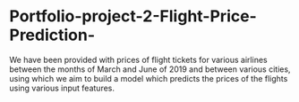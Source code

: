 # Portfolio-project-2-Flight-Price-Prediction-
We have been provided with prices of flight tickets for various airlines between the months of March and June of 2019 and between various cities, using which we aim to build a model which predicts the prices of the flights using various input features.
